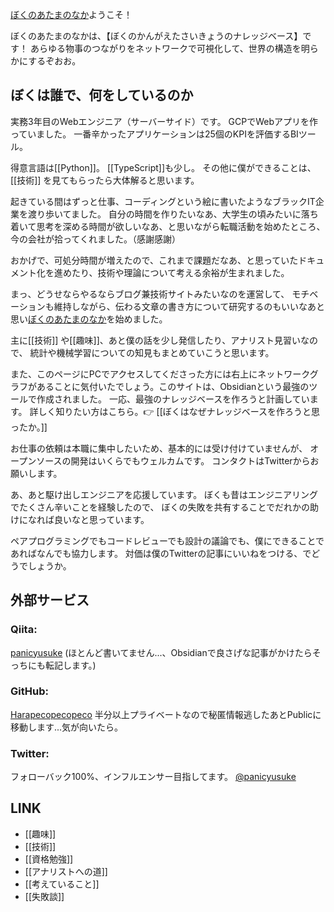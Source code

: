 [ぼくのあたまのなか](https://publish.obsidian.md/panicyusuke/Me/%E3%81%AF%E3%81%98%E3%82%81%E3%81%BE%E3%81%97%E3%81%A6)ようこそ！

ぼくのあたまのなかは、【ぼくのかんがえたさいきょうのナレッジベース】です！
あらゆる物事のつながりをネットワークで可視化して、世界の構造を明らかにするぞおお。

## ぼくは誰で、何をしているのか

実務3年目のWebエンジニア（サーバーサイド）です。
GCPでWebアプリを作っていました。
一番辛かったアプリケーションは25個のKPIを評価するBIツール。

得意言語は[[Python]]。
[[TypeScript]]も少し。
その他に僕ができることは、[[技術]] を見てもらったら大体解ると思います。

起きている間はずっと仕事、コーディングという絵に書いたようなブラックIT企業を渡り歩いてました。
自分の時間を作りたいなあ、大学生の頃みたいに落ち着いて思考を深める時間が欲しいなあ、と思いながら転職活動を始めたところ、今の会社が拾ってくれました。（感謝感謝）

おかげで、可処分時間が増えたので、これまで課題だなあ、と思っていたドキュメント化を進めたり、技術や理論について考える余裕が生まれました。

まっ、どうせならやるならブログ兼技術サイトみたいなのを運営して、
モチベーションも維持しながら、伝わる文章の書き方について研究するのもいいなあと思い[ぼくのあたまのなか](https://publish.obsidian.md/panicyusuke/Me/%E3%81%AF%E3%81%98%E3%82%81%E3%81%BE%E3%81%97%E3%81%A6)を始めました。

主に[[技術]] や[[趣味]]、あと僕の話を少し発信したり、アナリスト見習いなので、
統計や機械学習についての知見もまとめていこうと思います。

また、このページにPCでアクセスしてくださった方には右上にネットワークグラフがあることに気付いたでしょう。このサイトは、Obsidianという最強のツールで作成されました。
一応、最強のナレッジベースを作ろうと計画しています。
詳しく知りたい方はこちら。👉 [[ぼくはなぜナレッジベースを作ろうと思ったか。]]

お仕事の依頼は本職に集中したいため、基本的には受け付けていませんが、
オープンソースの開発はいくらでもウェルカムです。
コンタクトはTwitterからお願いします。

あ、あと駆け出しエンジニアを応援しています。
ぼくも昔はエンジニアリングでたくさん辛いことを経験したので、
ぼくの失敗を共有することでだれかの助けになれば良いなと思っています。

ペアプログラミングでもコードレビューでも設計の議論でも、僕にできることであればなんでも協力します。
対価は僕のTwitterの記事にいいねをつける、でどうでしょうか。

## 外部サービス

### Qiita:

[panicyusuke](https://qiita.com/panicyusuke) (ほとんど書いてません...、Obsidianで良さげな記事がかけたらそっちにも転記します。)

### GitHub:

[Harapecopecopeco](https://github.com/Harapecopecopeco/Obsidian) 
半分以上プライベートなので秘匿情報逃したあとPublicに移動します...気が向いたら。

### Twitter:

フォローバック100%、インフルエンサー目指してます。
[@panicyusuke](https://twitter.com/panicyusuke)

## LINK

- [[趣味]]
- [[技術]]
- [[資格勉強]]
- [[アナリストへの道]]
- [[考えていること]]
- [[失敗談]]

